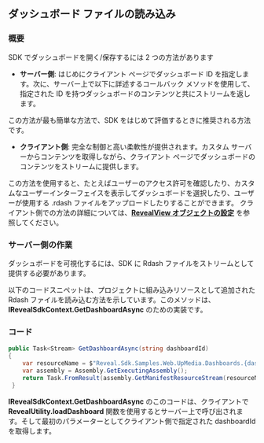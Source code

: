 ## ダッシュボード ファイルの読み込み

### 概要

SDK でダッシュボードを開く/保存するには 2 つの方法があります

  - **サーバー側**: はじめにクライアント ページでダッシュボード ID を指定します。次に、サーバー上で以下に詳述するコールバック メソッドを使用して、指定された ID を持つダッシュボードのコンテンツと共にストリームを返します。
    
  この方法が最も簡単な方法で、SDK をはじめて評価するときに推奨される方法です。

  - **クライアント側**: 完全な制御と高い柔軟性が提供されます。カスタム サーバーからコンテンツを取得しながら、クライアント ページでダッシュボードのコンテンツをストリームに提供します。

  この方法を使用すると、たとえばユーザーのアクセス許可を確認したり、カスタムなユーザーインターフェイスを表示してダッシュボードを選択したり、ユーザーが使用する .rdash ファイルをアップロードしたりすることができます。 クライアント側での方法の詳細については、[**RevealView オブジェクトの設定**](~jp/developer/web-sdk/using-the-client-sdk/configuring-revealview.html) を参照してください。

### サーバー側の作業

ダッシュボードを可視化するには、SDK に Rdash ファイルをストリームとして提供する必要があります。

以下のコードスニペットは、プロジェクトに組み込みリソースとして追加された Rdash ファイルを読み込む方法を示しています。このメソッドは、__IRevealSdkContext.GetDashboardAsync__ のための実装です。

### コード

``` csharp
public Task<Stream> GetDashboardAsync(string dashboardId)
{
    var resourceName = $"Reveal.Sdk.Samples.Web.UpMedia.Dashboards.{dashboardId}";
    var assembly = Assembly.GetExecutingAssembly();
    return Task.FromResult(assembly.GetManifestResourceStream(resourceName));
 }
```

__IRevealSdkContext.GetDashboardAsync__ のこのコードは、クライアントで **RevealUtility.loadDashboard** 関数を使用するとサーバー上で呼び出されます。そして最初のパラメーターとしてクライアント側で指定された dashboardId を取得します。


